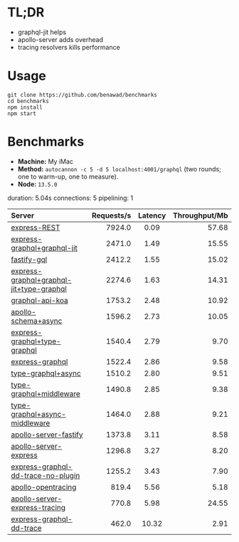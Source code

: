 # TL;DR

- graphql-jit helps
- apollo-server adds overhead
- tracing resolvers kills performance

# Usage

```
git clone https://github.com/benawad/benchmarks
cd benchmarks
npm install
npm start
```

# Benchmarks

- **Machine:** My iMac
- **Method:** `autocannon -c 5 -d 5 localhost:4001/graphql` (two rounds; one to warm-up, one to measure).
- **Node:** `13.5.0`

duration: 5.04s
connections: 5
pipelining: 1

| Server                                                                                                                                                            | Requests/s | Latency | Throughput/Mb |
| :--                                                                                                                                                               | --:        | :-:     | --:           |
| [express-REST](https://github.com/benawad/node-graphql-benchmarks/tree/master/benchmarks/express-REST.js)                                                         | 7924.0     | 0.09    | 57.68         |
| [express-graphql+graphql-jit](https://github.com/benawad/node-graphql-benchmarks/tree/master/benchmarks/express-graphql+graphql-jit.js)                           | 2471.0     | 1.49    | 15.55         |
| [fastify-gql](https://github.com/benawad/node-graphql-benchmarks/tree/master/benchmarks/fastify-gql.js)                                                           | 2412.2     | 1.55    | 15.02         |
| [express-graphql+graphql-jit+type-graphql](https://github.com/benawad/node-graphql-benchmarks/tree/master/benchmarks/express-graphql+graphql-jit+type-graphql.js) | 2274.6     | 1.63    | 14.31         |
| [graphql-api-koa](https://github.com/benawad/node-graphql-benchmarks/tree/master/benchmarks/graphql-api-koa.js)                                                   | 1753.2     | 2.48    | 10.92         |
| [apollo-schema+async](https://github.com/benawad/node-graphql-benchmarks/tree/master/benchmarks/apollo-schema+async.js)                                           | 1596.2     | 2.73    | 10.05         |
| [express-graphql+type-graphql](https://github.com/benawad/node-graphql-benchmarks/tree/master/benchmarks/express-graphql+type-graphql.js)                         | 1540.4     | 2.79    | 9.70          |
| [express-graphql](https://github.com/benawad/node-graphql-benchmarks/tree/master/benchmarks/express-graphql.js)                                                   | 1522.4     | 2.86    | 9.58          |
| [type-graphql+async](https://github.com/benawad/node-graphql-benchmarks/tree/master/benchmarks/type-graphql+async.js)                                             | 1510.2     | 2.80    | 9.51          |
| [type-graphql+middleware](https://github.com/benawad/node-graphql-benchmarks/tree/master/benchmarks/type-graphql+middleware.js)                                   | 1490.8     | 2.85    | 9.38          |
| [type-graphql+async-middleware](https://github.com/benawad/node-graphql-benchmarks/tree/master/benchmarks/type-graphql+async-middleware.js)                       | 1464.0     | 2.88    | 9.21          |
| [apollo-server-fastify](https://github.com/benawad/node-graphql-benchmarks/tree/master/benchmarks/apollo-server-fastify.js)                                       | 1373.8     | 3.11    | 8.58          |
| [apollo-server-express](https://github.com/benawad/node-graphql-benchmarks/tree/master/benchmarks/apollo-server-express.js)                                       | 1296.8     | 3.27    | 8.20          |
| [express-graphql-dd-trace-no-plugin](https://github.com/benawad/node-graphql-benchmarks/tree/master/benchmarks/express-graphql-dd-trace-no-plugin.js)             | 1255.2     | 3.43    | 7.90          |
| [apollo-opentracing](https://github.com/benawad/node-graphql-benchmarks/tree/master/benchmarks/apollo-opentracing.js)                                             | 819.4      | 5.56    | 5.18          |
| [apollo-server-express-tracing](https://github.com/benawad/node-graphql-benchmarks/tree/master/benchmarks/apollo-server-express-tracing.js)                       | 770.8      | 5.98    | 24.55         |
| [express-graphql-dd-trace](https://github.com/benawad/node-graphql-benchmarks/tree/master/benchmarks/express-graphql-dd-trace.js)                                 | 462.0      | 10.32   | 2.91          |
